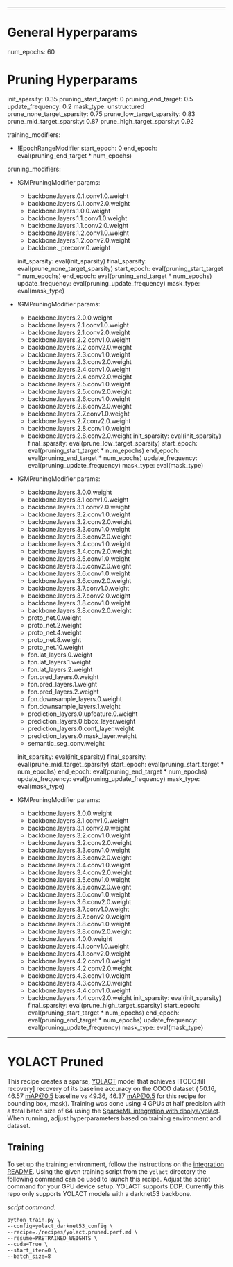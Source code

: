 <!--
Copyright (c) 2021 - present / Neuralmagic, Inc. All Rights Reserved.

Licensed under the Apache License, Version 2.0 (the "License");
you may not use this file except in compliance with the License.
You may obtain a copy of the License at

   http://www.apache.org/licenses/LICENSE-2.0

Unless required by applicable law or agreed to in writing,
software distributed under the License is distributed on an "AS IS" BASIS,
WITHOUT WARRANTIES OR CONDITIONS OF ANY KIND, either express or implied.
See the License for the specific language governing permissions and
limitations under the License.
-->

---
# General Hyperparams
num_epochs: 60

# Pruning Hyperparams
init_sparsity: 0.35
pruning_start_target: 0
pruning_end_target: 0.5
update_frequency: 0.2
mask_type: unstructured
prune_none_target_sparsity: 0.75
prune_low_target_sparsity: 0.83
prune_mid_target_sparsity: 0.87
prune_high_target_sparsity: 0.92

training_modifiers:
  - !EpochRangeModifier
    start_epoch: 0
    end_epoch: eval(pruning_end_target * num_epochs)

pruning_modifiers:
  - !GMPruningModifier
    params:
    - backbone.layers.0.1.conv1.0.weight
    - backbone.layers.0.1.conv2.0.weight
    - backbone.layers.1.0.0.weight
    - backbone.layers.1.1.conv1.0.weight
    - backbone.layers.1.1.conv2.0.weight
    - backbone.layers.1.2.conv1.0.weight
    - backbone.layers.1.2.conv2.0.weight
    - backbone._preconv.0.weight

    init_sparsity: eval(init_sparsity)
    final_sparsity: eval(prune_none_target_sparsity)
    start_epoch: eval(pruning_start_target * num_epochs)
    end_epoch: eval(pruning_end_target * num_epochs)
    update_frequency: eval(pruning_update_frequency)
    mask_type: eval(mask_type)

  - !GMPruningModifier
    params:
      - backbone.layers.2.0.0.weight
      - backbone.layers.2.1.conv1.0.weight
      - backbone.layers.2.1.conv2.0.weight
      - backbone.layers.2.2.conv1.0.weight
      - backbone.layers.2.2.conv2.0.weight
      - backbone.layers.2.3.conv1.0.weight
      - backbone.layers.2.3.conv2.0.weight
      - backbone.layers.2.4.conv1.0.weight
      - backbone.layers.2.4.conv2.0.weight
      - backbone.layers.2.5.conv1.0.weight
      - backbone.layers.2.5.conv2.0.weight
      - backbone.layers.2.6.conv1.0.weight
      - backbone.layers.2.6.conv2.0.weight
      - backbone.layers.2.7.conv1.0.weight
      - backbone.layers.2.7.conv2.0.weight
      - backbone.layers.2.8.conv1.0.weight
      - backbone.layers.2.8.conv2.0.weight
    init_sparsity: eval(init_sparsity)
    final_sparsity: eval(prune_low_target_sparsity)
    start_epoch: eval(pruning_start_target * num_epochs)
    end_epoch: eval(pruning_end_target * num_epochs)
    update_frequency: eval(pruning_update_frequency)
    mask_type: eval(mask_type)

  - !GMPruningModifier
    params:
      - backbone.layers.3.0.0.weight
      - backbone.layers.3.1.conv1.0.weight
      - backbone.layers.3.1.conv2.0.weight
      - backbone.layers.3.2.conv1.0.weight
      - backbone.layers.3.2.conv2.0.weight
      - backbone.layers.3.3.conv1.0.weight
      - backbone.layers.3.3.conv2.0.weight
      - backbone.layers.3.4.conv1.0.weight
      - backbone.layers.3.4.conv2.0.weight
      - backbone.layers.3.5.conv1.0.weight
      - backbone.layers.3.5.conv2.0.weight
      - backbone.layers.3.6.conv1.0.weight
      - backbone.layers.3.6.conv2.0.weight
      - backbone.layers.3.7.conv1.0.weight
      - backbone.layers.3.7.conv2.0.weight
      - backbone.layers.3.8.conv1.0.weight
      - backbone.layers.3.8.conv2.0.weight
      - proto_net.0.weight
      - proto_net.2.weight
      - proto_net.4.weight
      - proto_net.8.weight
      - proto_net.10.weight
      - fpn.lat_layers.0.weight
      - fpn.lat_layers.1.weight
      - fpn.lat_layers.2.weight
      - fpn.pred_layers.0.weight
      - fpn.pred_layers.1.weight
      - fpn.pred_layers.2.weight
      - fpn.downsample_layers.0.weight
      - fpn.downsample_layers.1.weight
      - prediction_layers.0.upfeature.0.weight
      - prediction_layers.0.bbox_layer.weight
      - prediction_layers.0.conf_layer.weight
      - prediction_layers.0.mask_layer.weight
      - semantic_seg_conv.weight

    init_sparsity: eval(init_sparsity)
    final_sparsity: eval(prune_mid_target_sparsity)
    start_epoch: eval(pruning_start_target * num_epochs)
    end_epoch: eval(pruning_end_target * num_epochs)
    update_frequency: eval(pruning_update_frequency)
    mask_type: eval(mask_type)

  - !GMPruningModifier
    params:
      - backbone.layers.3.0.0.weight
      - backbone.layers.3.1.conv1.0.weight
      - backbone.layers.3.1.conv2.0.weight
      - backbone.layers.3.2.conv1.0.weight
      - backbone.layers.3.2.conv2.0.weight
      - backbone.layers.3.3.conv1.0.weight
      - backbone.layers.3.3.conv2.0.weight
      - backbone.layers.3.4.conv1.0.weight
      - backbone.layers.3.4.conv2.0.weight
      - backbone.layers.3.5.conv1.0.weight
      - backbone.layers.3.5.conv2.0.weight
      - backbone.layers.3.6.conv1.0.weight
      - backbone.layers.3.6.conv2.0.weight
      - backbone.layers.3.7.conv1.0.weight
      - backbone.layers.3.7.conv2.0.weight
      - backbone.layers.3.8.conv1.0.weight
      - backbone.layers.3.8.conv2.0.weight
      - backbone.layers.4.0.0.weight
      - backbone.layers.4.1.conv1.0.weight
      - backbone.layers.4.1.conv2.0.weight
      - backbone.layers.4.2.conv1.0.weight
      - backbone.layers.4.2.conv2.0.weight
      - backbone.layers.4.3.conv1.0.weight
      - backbone.layers.4.3.conv2.0.weight
      - backbone.layers.4.4.conv1.0.weight
      - backbone.layers.4.4.conv2.0.weight
    init_sparsity: eval(init_sparsity)
    final_sparsity: eval(prune_high_target_sparsity)
    start_epoch: eval(pruning_start_target * num_epochs)
    end_epoch: eval(pruning_end_target * num_epochs)
    update_frequency: eval(pruning_update_frequency)
    mask_type: eval(mask_type)
---

# YOLACT Pruned

This recipe creates a sparse, [YOLACT](https://github.com/dbolya/yolact) model that achieves [TODO:fill recovery] 
recovery of its baseline accuracy on the COCO dataset 
( 50.16, 46.57 mAP@0.5 baseline vs 49.36, 46.37 mAP@0.5 for this recipe for bounding box, mask).
Training was done using 4 GPUs at half precision with a total batch size of 64 using the [SparseML integration with dbolya/yolact](../).
When running, adjust hyperparameters based on training environment and dataset.

## Training

To set up the training environment, follow the instructions on the [integration README](../README.md).
Using the given training script from the `yolact` directory the following command can be used to launch this recipe. 
Adjust the script command for your GPU device setup. 
YOLACT supports DDP. Currently this repo only supports YOLACT models with a darknet53 backbone.

*script command:*

```
python train.py \
--config=yolact_darknet53_config \
--recipe=./recipes/yolact.pruned.perf.md \
--resume=PRETRAINED_WEIGHTS \
--cuda=True \
--start_iter=0 \
--batch_size=8
```

